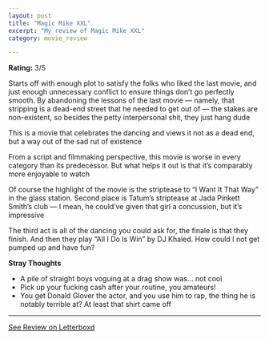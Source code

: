 ```yaml
---
layout: post
title: "Magic Mike XXL"
excerpt: "My review of Magic Mike XXL"
category: movie_review

---
```


**Rating:** 3/5

Starts off with enough plot to satisfy the folks who liked the last movie, and just enough unnecessary conflict to ensure things don’t go perfectly smooth. By abandoning the lessons of the last movie — namely, that stripping is a dead-end street that he needed to get out of — the stakes are non-existent, so besides the petty interpersonal shit, they just hang dude

This is a movie that celebrates the dancing and views it not as a dead end, but a way out of the sad rut of existence

From a script and filmmaking perspective, this movie is worse in every category than its predecessor. But what helps it out is that it’s comparably more enjoyable to watch

Of course the highlight of the movie is the striptease to “I Want It That Way” in the glass station. Second place is Tatum’s striptease at Jada Pinkett Smith’s club — I mean, he could’ve given that girl a concussion, but it’s impressive

The third act is all of the dancing you could ask for, the finale is that they finish. And then they play “All I Do Is Win” by DJ Khaled. How could I not get pumped up and have fun?

<b>Stray Thoughts</b>
* A pile of straight boys voguing at a drag show was… not cool
* Pick up your fucking cash after your routine, you amateurs!
* You get Donald Glover the actor, and you use him to rap, the thing he is notably terrible at? At least that shirt came off

<hr>

[See Review on Letterboxd](https://boxd.it/421szv)
